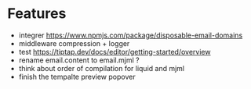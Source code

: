 # Features

- integrer https://www.npmjs.com/package/disposable-email-domains
- middleware compression + logger
- test https://tiptap.dev/docs/editor/getting-started/overview
- rename email.content to email.mjml ?
- think about order of compilation for liquid and mjml
- finish the tempalte preview popover

